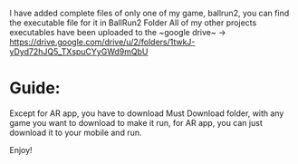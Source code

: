 I have added complete files of only one of my game, ballrun2, you can find the executable file for it in BallRun2 Folder
All of my other projects executables have been uploaded to the ~google drive~ -> https://drive.google.com/drive/u/2/folders/1twkJ-yDyd72hJQ5_TXspuCYyGWd9mQbU

# Guide:
Except for AR app, you have to download Must Download folder, with any game you want to download to make it run, for AR app, you can just download it to your mobile and run.

Enjoy!
